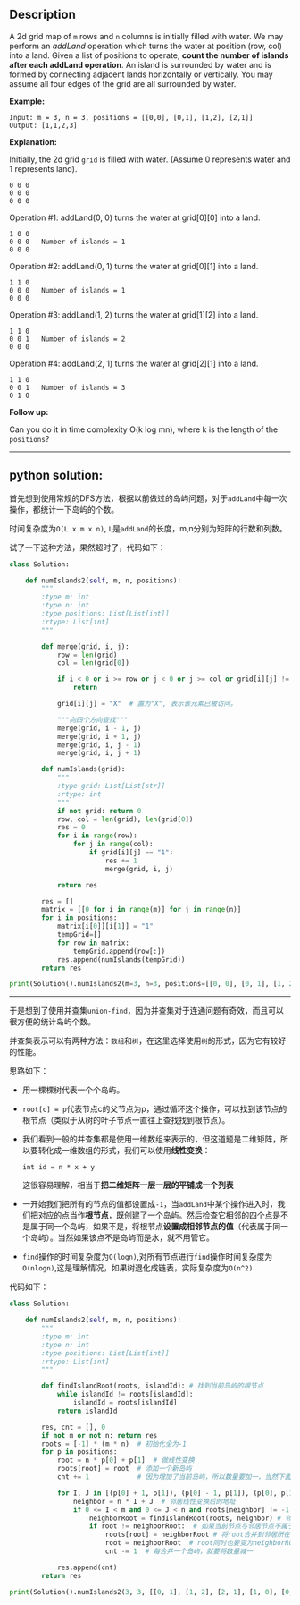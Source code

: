 ## Description

A 2d grid map of `m` rows and `n` columns is initially filled with water. We may perform an *addLand* operation which turns the water at position (row, col) into a land. Given a list of positions to operate, **count the number of islands after each addLand operation**. An island is surrounded by water and is formed by connecting adjacent lands horizontally or vertically. You may assume all four edges of the grid are all surrounded by water.

**Example:**

```
Input: m = 3, n = 3, positions = [[0,0], [0,1], [1,2], [2,1]]
Output: [1,1,2,3]
```

**Explanation:**

Initially, the 2d grid `grid` is filled with water. (Assume 0 represents water and 1 represents land).

```
0 0 0
0 0 0
0 0 0
```

Operation #1: addLand(0, 0) turns the water at grid[0][0] into a land.

```
1 0 0
0 0 0   Number of islands = 1
0 0 0
```

Operation #2: addLand(0, 1) turns the water at grid[0][1] into a land.

```
1 1 0
0 0 0   Number of islands = 1
0 0 0
```

Operation #3: addLand(1, 2) turns the water at grid[1][2] into a land.

```
1 1 0
0 0 1   Number of islands = 2
0 0 0
```

Operation #4: addLand(2, 1) turns the water at grid[2][1] into a land.

```
1 1 0
0 0 1   Number of islands = 3
0 1 0
```

**Follow up:**

Can you do it in time complexity O(k log mn), where k is the length of the `positions`?

------

## python solution:

首先想到使用常规的DFS方法，根据以前做过的岛屿问题，对于`addLand`中每一次操作，都统计一下岛屿的个数。

时间复杂度为`O(L x m x n)`, `L`是`addLand`的长度，m,n分别为矩阵的行数和列数。

试了一下这种方法，果然超时了，代码如下：

```python 
class Solution:

    def numIslands2(self, m, n, positions):
        """
        :type m: int
        :type n: int
        :type positions: List[List[int]]
        :rtype: List[int]
        """

        def merge(grid, i, j):
            row = len(grid)
            col = len(grid[0])

            if i < 0 or i >= row or j < 0 or j >= col or grid[i][j] != "1":  # 退出dfs的条件：1.越界；2.遇到值为0或者已访问的节点(X)
                return

            grid[i][j] = "X"  # 置为"X", 表示该元素已被访问。

            """向四个方向查找"""
            merge(grid, i - 1, j)
            merge(grid, i + 1, j)
            merge(grid, i, j - 1)
            merge(grid, i, j + 1)

        def numIslands(grid):
            """
            :type grid: List[List[str]]
            :rtype: int
            """
            if not grid: return 0
            row, col = len(grid), len(grid[0])
            res = 0
            for i in range(row):
                for j in range(col):
                    if grid[i][j] == "1":
                        res += 1
                        merge(grid, i, j)

            return res

        res = []
        matrix = [[0 for i in range(m)] for j in range(n)]
        for i in positions:
            matrix[i[0]][i[1]] = "1"
            tempGrid=[]
            for row in matrix:
                tempGrid.append(row[:])
            res.append(numIslands(tempGrid))
        return res

print(Solution().numIslands2(m=3, n=3, positions=[[0, 0], [0, 1], [1, 2], [2, 1]]))

```

------

于是想到了使用并查集`union-find`，因为并查集对于连通问题有奇效，而且可以很方便的统计岛屿个数。



并查集表示可以有两种方法：`数组`和`树`，在这里选择使用`树`的形式，因为它有较好的性能。

思路如下：

- 用一棵棵树代表一个个岛屿。

- `root[c] = p`代表节点c的父节点为p，通过循环这个操作，可以找到该节点的根节点（类似于从树的叶子节点一直往上查找找到根节点）。

- 我们看到一般的并查集都是使用一维数组来表示的，但这道题是二维矩阵，所以要转化成一维数组的形式，我们可以使用**线性变换**：

  ```
  int id = n * x + y
  ```

  这很容易理解，相当于**把二维矩阵一层一层的平铺成一个列表**

- 一开始我们把所有的节点的值都设置成`-1`，当`addLand`中某个操作进入时，我们把对应的点当作**根节点**，既创建了一个岛屿。然后检查它相邻的四个点是不是属于同一个岛屿，如果不是，将根节点**设置成相邻节点的值**（代表属于同一个岛屿）。当然如果该点不是岛屿而是水，就不用管它。

- `find`操作的时间复杂度为`O(logn)`,对所有节点进行`find`操作时间复杂度为`O(nlogn)`,这是理解情况，如果树退化成链表，实际复杂度为`O(n^2)`



代码如下：

```python 
class Solution:

    def numIslands2(self, m, n, positions):
        """
        :type m: int
        :type n: int
        :type positions: List[List[int]]
        :rtype: List[int]
        """

        def findIslandRoot(roots, islandId): # 找到当前岛屿的根节点
            while islandId != roots[islandId]:
                islandId = roots[islandId]
            return islandId

        res, cnt = [], 0
        if not m or not n: return res
        roots = [-1] * (m * n)  # 初始化全为-1
        for p in positions:
            root = n * p[0] + p[1]  # 做线性变换
            roots[root] = root  # 添加一个新岛屿
            cnt += 1            # 因为增加了当前岛屿，所以数量要加一，当然下面还要进行合并

            for I, J in [(p[0] + 1, p[1]), (p[0] - 1, p[1]), (p[0], p[1] + 1), (p[0], p[1] - 1)]: # 四个邻居
                neighbor = n * I + J  # 邻居线性变换后的地址
                if 0 <= I < m and 0 <= J < n and roots[neighbor] != -1: # 防止邻居节点越界或者为水(water)
                    neighborRoot = findIslandRoot(roots, neighbor) # 邻居节点的根节点
                    if root != neighborRoot:  # 如果当前节点与邻居节点不属于一棵树，肯定要进行合并
                        roots[root] = neighborRoot # 将root合并到邻居所在的树
                        root = neighborRoot  # root同时也要变为neighborRoot，因为当前节点已经合并到邻居所在的树了，root的根节点要变为neighborRoot。这一行有点难理解，可以将该行注释掉再进行调试，会发现岛屿数量可能会出现负数，就是因为root没有更新的结果。
                        cnt -= 1  # 每合并一个岛屿，就要将数量减一

            res.append(cnt)
        return res

print(Solution().numIslands2(3, 3, [[0, 1], [1, 2], [2, 1], [1, 0], [0, 2], [0, 0], [1, 1]]))
```





